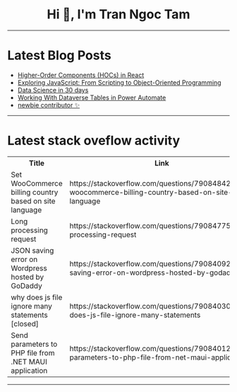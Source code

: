 <h1 align="center">Hi 👋, I'm Tran Ngoc Tam</h1>

---

# Latest Blog Posts 
<!-- BLOG-POST-LIST:START -->
- [Higher-Order Components &lpar;HOCs&rpar; in React](https://dev.to/emhat098/higher-order-components-hocs-in-react-1ge3)
- [Exploring JavaScript: From Scripting to Object-Oriented Programming](https://dev.to/emhat098/exploring-javascript-from-scripting-to-object-oriented-programming-28dk)
- [Data Science in 30 days](https://dev.to/elviswangari/data-science-in-30-days-51d5)
- [Working With Dataverse Tables in Power Automate](https://dev.to/wyattdave/working-with-dataverse-tables-in-power-automate-1adf)
- [newbie contributor ✨](https://dev.to/codingkatty/newbie-contributor-1770)
<!-- BLOG-POST-LIST:END -->

---

# Latest stack oveflow activity
<table>
  <tr><th>Title</th><th>Link</th></tr>
  <!-- STACKOVERFLOW:START --><tr><td>Set WooCommerce billing country based on site language</td><td>https://stackoverflow.com/questions/79084842/set-woocommerce-billing-country-based-on-site-language</td></tr><tr><td>Long processing request</td><td>https://stackoverflow.com/questions/79084775/long-processing-request</td></tr><tr><td>JSON saving error on Wordpress hosted by GoDaddy</td><td>https://stackoverflow.com/questions/79084092/json-saving-error-on-wordpress-hosted-by-godaddy</td></tr><tr><td>why does js file ignore many statements [closed]</td><td>https://stackoverflow.com/questions/79084030/why-does-js-file-ignore-many-statements</td></tr><tr><td>Send parameters to PHP file from .NET MAUI application</td><td>https://stackoverflow.com/questions/79084012/send-parameters-to-php-file-from-net-maui-application</td></tr><!-- STACKOVERFLOW:END -->
</table>

---


